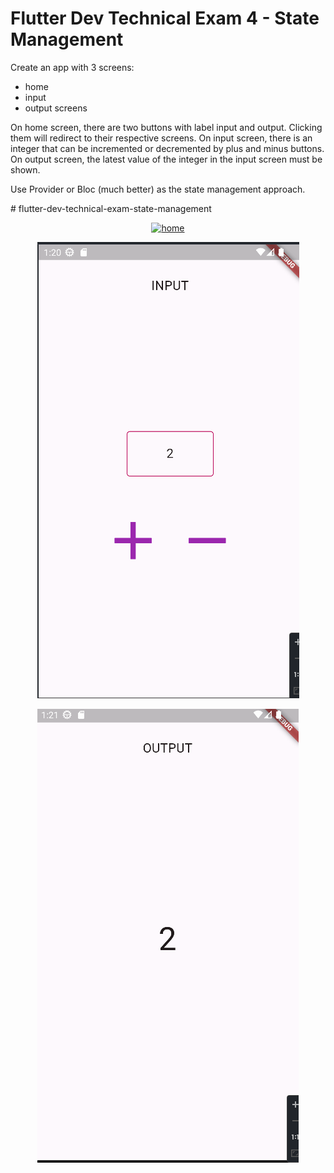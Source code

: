 # Flutter Dev Technical Exam 4 - State Management

Create an app with 3 screens: 
- home 
- input
- output screens

On home screen, there are two buttons with label input and output. 
Clicking them will redirect to their respective screens. 
On input screen, there is an integer that can be incremented or decremented by plus and minus buttons. 
On output screen, the latest value of the integer in the input screen must be shown.

Use Provider or Bloc (much better) as the state management approach.


#   f l u t t e r - d e v - t e c h n i c a l - e x a m - s t a t e - m a n a g e m e n t 

<p align="center"><a href="#" target="_blank"><img src="home.png" alt="home" class='logo' style='mix-blend-mode:multiply'></a></p>
<p align="center"><a href="#" target="_blank"><img src="input.png" alt="input" class='logo' style='mix-blend-mode:multiply'></a></p>
<p align="center"><a href="#" target="_blank"><img src="output.png" alt="output" class='logo' style='mix-blend-mode:multiply'></a></p>
 
 
